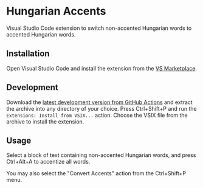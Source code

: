 # Hungarian Accents

Visual Studio Code extension to switch non-accented Hungarian words to accented Hungarian words.

## Installation

Open Visual Studio Code and install the extension from the [VS Marketplace](https://marketplace.visualstudio.com/items?itemName=darktohka.hungarian-accents).

## Development

Download the [latest development version from GitHub Actions](https://github.com/darktohka/hungarian-accents/actions) and extract the archive into any directory of your choice. Press Ctrl+Shift+P and run the `Extensions: Install from VSIX...` action. Choose the VSIX file from the archive to install the extension.

## Usage

Select a block of text containing non-accented Hungarian words, and press Ctrl+Alt+A to accentize all words.

You may also select the "Convert Accents" action from the Ctrl+Shift+P menu.
